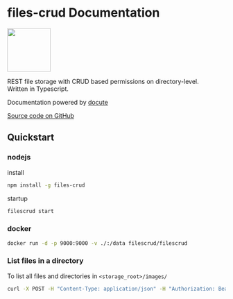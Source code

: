 # files-crud Documentation

<img src="/logo.svg" width="100" height="100" alt="" />

REST file storage with CRUD based permissions on directory-level. \
Written in Typescript.

Documentation powered by [docute](https://docute.egoist.dev/)

[Source code on GitHub](https://github.com/johanna-herrmann/files-crud/)

## Quickstart

### nodejs

install
```bash
npm install -g files-crud
```

startup
```bash
filescrud start
```

### docker
```bash
docker run -d -p 9000:9000 -v ./:/data filescrud/filescrud
```

### List files in a directory

To list all files and directories in `<storage_root>/images/`
```bash
curl -X POST -H "Content-Type: application/json" -H "Authorization: Bearer <jwt>" http://localhost:9000/api/file/list/images
```
